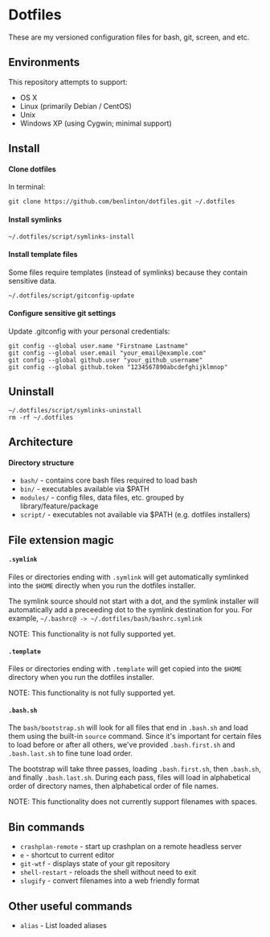 # Dotfiles

These are my versioned configuration files for bash, git, screen, and etc.


## Environments

This repository attempts to support:

* OS X
* Linux (primarily Debian / CentOS)
* Unix
* Windows XP (using Cygwin; minimal support)


## Install

#### Clone dotfiles

In terminal:

    git clone https://github.com/benlinton/dotfiles.git ~/.dotfiles

#### Install symlinks

    ~/.dotfiles/script/symlinks-install

#### Install template files

Some files require templates (instead of symlinks) because they contain sensitive data.

    ~/.dotfiles/script/gitconfig-update

#### Configure sensitive git settings

Update .gitconfig with your personal credentials:

    git config --global user.name "Firstname Lastname"
    git config --global user.email "your_email@example.com"
    git config --global github.user "your_github_username"
    git config --global github.token "1234567890abcdefghijklmnop"


## Uninstall

    ~/.dotfiles/script/symlinks-uninstall
    rm -rf ~/.dotfiles


## Architecture

#### Directory structure

* `bash/` - contains core bash files required to load bash
* `bin/` - executables available via $PATH
* `modules/` - config files, data files, etc. grouped by library/feature/package
* `script/` - executables not available via $PATH (e.g. dotfiles installers)


## File extension magic

#### `.symlink`

Files or directories ending with `.symlink` will get automatically symlinked
into the `$HOME` directly when you run the dotfiles installer.

The symlink source should not start with a dot, and the symlink installer will
automatically add a preceeding dot to the symlink destination for you. For
example, `~/.bashrc@ -> ~/.dotfiles/bash/bashrc.symlink`

NOTE: This functionality is not fully supported yet.

#### `.template`

Files or directories ending with `.template` will get copied into the `$HOME`
directory when you run the dotfiles installer.

NOTE: This functionality is not fully supported yet.

#### `.bash.sh`

The `bash/bootstrap.sh` will look for all files that end in `.bash.sh` and load
them using the built-in `source` command.  Since it's important for certain
files to load before or after all others, we've provided `.bash.first.sh` and
`.bash.last.sh` to fine tune load order.

The bootstrap will take three passes, loading `.bash.first.sh`, then `.bash.sh`,
and finally `.bash.last.sh`.  During each pass, files will load in alphabetical
order of directory names, then alphabetical order of file names.

NOTE: This functionality does not currently support filenames with spaces.


## Bin commands

* `crashplan-remote` - start up crashplan on a remote headless server
* `e` - shortcut to current editor
* `git-wtf` - displays state of your git repository
* `shell-restart` - reloads the shell without need to exit
* `slugify` - convert filenames into a web friendly format


## Other useful commands

* `alias` - List loaded aliases
